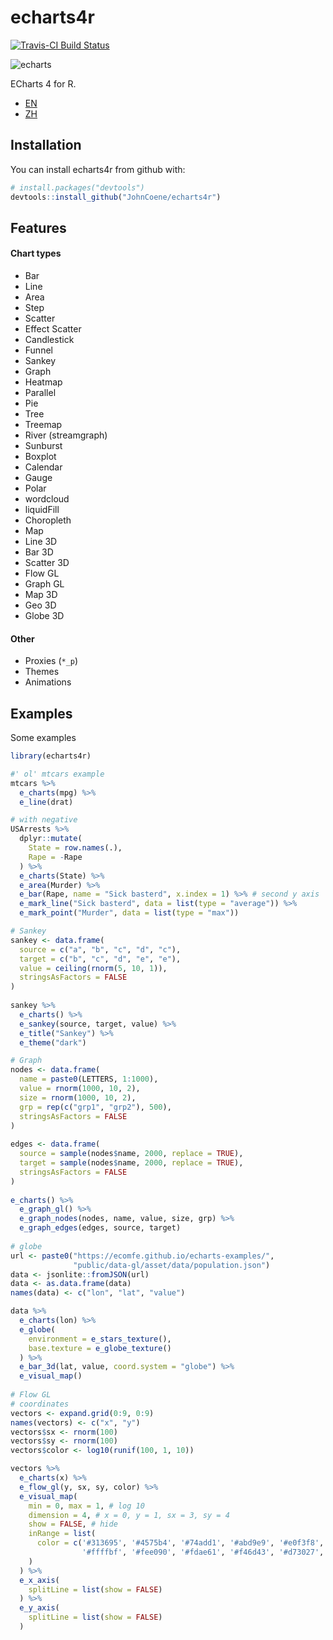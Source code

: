 # echarts4r

[![Travis-CI Build Status](https://travis-ci.org/JohnCoene/echarts4r.svg?branch=master)](https://travis-ci.org/JohnCoene/echarts4r)

![echarts](http://john-coene.com/img/echarts4r.png)

ECharts 4 for R.

* [EN](https://ecomfe.github.io/echarts-doc/public/en/index.html)
* [ZH](http://echarts.baidu.com/index.html)

## Installation

You can install echarts4r from github with:

```r
# install.packages("devtools")
devtools::install_github("JohnCoene/echarts4r")
```

## Features

#### Chart types

* Bar
* Line
* Area
* Step
* Scatter
* Effect Scatter
* Candlestick
* Funnel
* Sankey
* Graph
* Heatmap
* Parallel
* Pie
* Tree
* Treemap
* River (streamgraph)
* Sunburst
* Boxplot
* Calendar
* Gauge
* Polar 
* wordcloud 
* liquidFill 
* Choropleth
* Map
* Line 3D
* Bar 3D
* Scatter 3D
* Flow GL
* Graph GL
* Map 3D
* Geo 3D
* Globe 3D

#### Other

* Proxies (`*_p`)
* Themes
* Animations

## Examples

Some examples

```r
library(echarts4r)

#' ol' mtcars example
mtcars %>%
  e_charts(mpg) %>% 
  e_line(drat)

# with negative
USArrests %>% 
  dplyr::mutate(
    State = row.names(.),
    Rape = -Rape
  ) %>% 
  e_charts(State) %>% 
  e_area(Murder) %>%
  e_bar(Rape, name = "Sick basterd", x.index = 1) %>% # second y axis 
  e_mark_line("Sick basterd", data = list(type = "average")) %>% 
  e_mark_point("Murder", data = list(type = "max"))

# Sankey
sankey <- data.frame(
  source = c("a", "b", "c", "d", "c"),
  target = c("b", "c", "d", "e", "e"),
  value = ceiling(rnorm(5, 10, 1)),
  stringsAsFactors = FALSE
)
 
sankey %>%
  e_charts() %>% 
  e_sankey(source, target, value) %>% 
  e_title("Sankey") %>% 
  e_theme("dark")

# Graph
nodes <- data.frame(
  name = paste0(LETTERS, 1:1000),
  value = rnorm(1000, 10, 2),
  size = rnorm(1000, 10, 2),
  grp = rep(c("grp1", "grp2"), 500),
  stringsAsFactors = FALSE
)
 
edges <- data.frame(
  source = sample(nodes$name, 2000, replace = TRUE),
  target = sample(nodes$name, 2000, replace = TRUE),
  stringsAsFactors = FALSE
)
 
e_charts() %>%
  e_graph_gl() %>% 
  e_graph_nodes(nodes, name, value, size, grp) %>% 
  e_graph_edges(edges, source, target)
  
# globe
url <- paste0("https://ecomfe.github.io/echarts-examples/",
              "public/data-gl/asset/data/population.json")
data <- jsonlite::fromJSON(url)
data <- as.data.frame(data)
names(data) <- c("lon", "lat", "value")

data %>% 
  e_charts(lon) %>% 
  e_globe(
    environment = e_stars_texture(),
    base.texture = e_globe_texture()
  ) %>% 
  e_bar_3d(lat, value, coord.system = "globe") %>% 
  e_visual_map()
  
# Flow GL
# coordinates
vectors <- expand.grid(0:9, 0:9)
names(vectors) <- c("x", "y")
vectors$sx <- rnorm(100)
vectors$sy <- rnorm(100)
vectors$color <- log10(runif(100, 1, 10))

vectors %>% 
  e_charts(x) %>% 
  e_flow_gl(y, sx, sy, color) %>% 
  e_visual_map(
    min = 0, max = 1, # log 10
    dimension = 4, # x = 0, y = 1, sx = 3, sy = 4
    show = FALSE, # hide
    inRange = list(
      color = c('#313695', '#4575b4', '#74add1', '#abd9e9', '#e0f3f8',
                '#ffffbf', '#fee090', '#fdae61', '#f46d43', '#d73027', '#a50026')
    )
  ) %>% 
  e_x_axis(
    splitLine = list(show = FALSE)
  ) %>% 
  e_y_axis(
    splitLine = list(show = FALSE)
  ) 
```
